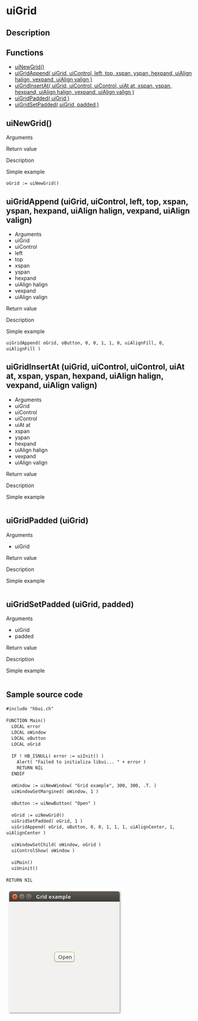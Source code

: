 # **uiGrid**

## Description

## Functions
- [uiNewGrid()](#uiNewGrid)
- [uiGridAppend( uiGrid, uiControl, left, top, xspan, yspan, hexpand, uiAlign halign, vexpand, uiAlign valign )](#uiGridAppend-uiGrid-uiControl-left-top-xspan-yspan-hexpand-uiAlign-halign-vexpand-uiAlign-valign)
- [uiGridInsertAt( uiGrid, uiControl, uiControl, uiAt at, xspan, yspan, hexpand, uiAlign halign, vexpand, uiAlign valign )](#uiGridInsertAt-uiGrid-uiControl-uiControl-uiAt-at-xspan-yspan-hexpand-uiAlign-halign-vexpand-uiAlign-valign)
- [uiGridPadded( uiGrid )](#uiGridPadded-uiGrid)
- [uiGridSetPadded( uiGrid, padded )](#uiGridSetPadded-uiGrid-padded)

## uiNewGrid()
Arguments

Return value

Description

Simple example
```harbour
oGrid := uiNewGrid()
```
## uiGridAppend (uiGrid, uiControl, left, top, xspan, yspan, hexpand, uiAlign halign, vexpand, uiAlign valign)
- Arguments
- uiGrid
- uiControl
- left
- top
- xspan
- yspan
- hexpand
- uiAlign halign
- vexpand
- uiAlign valign

Return value

Description

Simple example
```harbour
uiGridAppend( oGrid, oButton, 0, 0, 1, 1, 0, uiAlignFill, 0, uiAlignFill )
```
## uiGridInsertAt (uiGrid, uiControl, uiControl, uiAt at, xspan, yspan, hexpand, uiAlign halign, vexpand, uiAlign valign)
- Arguments
- uiGrid
- uiControl
- uiControl
- uiAt at
- xspan
- yspan
- hexpand
- uiAlign halign
- vexpand
- uiAlign valign

Return value

Description

Simple example
```harbour

```
## uiGridPadded (uiGrid)
Arguments
- uiGrid

Return value

Description

Simple example
```harbour

```
## uiGridSetPadded (uiGrid, padded)
Arguments
- uiGrid
- padded

Return value

Description

Simple example
```harbour

```
## Sample source code
```harbour
#include "hbui.ch"

FUNCTION Main()
  LOCAL error
  LOCAL oWindow
  LOCAL oButton
  LOCAL oGrid

  IF ! HB_ISNULL( error := uiInit() )
    Alert( "Failed to initializa libui... " + error )
    RETURN NIL
  ENDIF

  oWindow := uiNewWindow( "Grid example", 300, 300, .T. )
  uiWindowSetMargined( oWindow, 1 )

  oButton := uiNewButton( "Open" )

  oGrid := uiNewGrid()
  uiGridSetPadded( oGrid, 1 )
  uiGridAppend( oGrid, oButton, 0, 0, 1, 1, 1, uiAlignCenter, 1, uiAlignCenter )
	
  uiWindowSetChild( oWindow, oGrid )
  uiControlShow( oWindow )

  uiMain()
  uiUninit()

RETURN NIL
```
![Linux](ss/grid_01.png "With family Linux Ubuntu desktop, based on GNOME")
